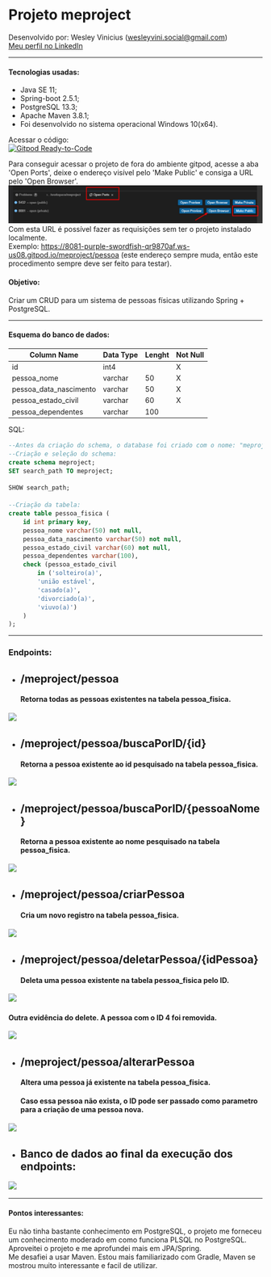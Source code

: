 # Projeto meproject

Desenvolvido por: Wesley Vinicius (wesleyvini.social@gmail.com)  
[Meu perfil no LinkedIn](https://www.linkedin.com/in/wesley-vinicius-silva-8568a516b/)

-------------
#### Tecnologias usadas:
- Java SE 11;
- Spring-boot 2.5.1;
- PostgreSQL 13.3;
- Apache Maven 3.8.1;
- Foi desenvolvido no sistema operacional Windows 10(x64).



Acessar o código:  
[![Gitpod Ready-to-Code](https://img.shields.io/badge/Gitpod-Ready--to--Code-blue?logo=gitpod)](https://gitpod.io/#https://github.com/wesleyvs/meproject/tree/master/me-project)

Para conseguir acessar o projeto de fora do ambiente gitpod, acesse a aba 'Open Ports', deixe o endereço visível pelo 'Make Public' e consiga a URL pelo 'Open Browser'.  
![](./img/tuto.png)  
Com esta URL é possível fazer as requisições sem ter o projeto instalado localmente.  
Exemplo: https://8081-purple-swordfish-qr9870af.ws-us08.gitpod.io/meproject/pessoa (este endereço sempre muda, então este procedimento sempre deve ser feito para testar).  

#### Objetivo:

Criar um CRUD para um sistema de pessoas físicas utilizando Spring + PostgreSQL.

-------------
#### Esquema do banco de dados:

Column Name            | Data Type | Lenght |Not Null  |
---------------------- | --------- | ------ | -------- |
id                     | int4      |        | X        |
pessoa_nome            | varchar   | 50     | X        |
pessoa_data_nascimento | varchar   | 50     | X        |
pessoa_estado_civil    | varchar   | 60     | X        |
pessoa_dependentes     | varchar   | 100    |          |

SQL:
~~~SQL
--Antes da criação do schema, o database foi criado com o nome: "meprojectdatabase"
--Criação e seleção do schema:
create schema meproject;
SET search_path TO meproject;

SHOW search_path;

--Criação da tabela:
create table pessoa_fisica (
    id int primary key,
    pessoa_nome varchar(50) not null,
    pessoa_data_nascimento varchar(50) not null,
    pessoa_estado_civil varchar(60) not null,
    pessoa_dependentes varchar(100),
    check (pessoa_estado_civil 
    	in ('solteiro(a)',
    	'união estável',
    	'casado(a)',
    	'divorciado(a)',
    	'viuvo(a)')
    )
);
~~~
-------------

### Endpoints:

- ## /meproject/pessoa

    #### Retorna todas as pessoas existentes na tabela pessoa_fisica.

![](./img/buscaTodos.png)

- ## /meproject/pessoa/buscaPorID/{id}

    #### Retorna a pessoa existente ao id pesquisado na tabela pessoa_fisica.

![](./img/buscaPorId.png)

- ## /meproject/pessoa/buscaPorID/{pessoaNome}

    #### Retorna a pessoa existente ao nome pesquisado na tabela pessoa_fisica.

![](./img/buscaPorNome.png)

- ## /meproject/pessoa/criarPessoa

    #### Cria um novo registro na tabela pessoa_fisica.

![](./img/create.png)

- ## /meproject/pessoa/deletarPessoa/{idPessoa}

    #### Deleta uma pessoa existente na tabela pessoa_fisica pelo ID.

![](./img/delete.png)

   #### Outra evidência do delete. A pessoa com o ID 4 foi removida.

![](./img/delete2.png)

- ## /meproject/pessoa/alterarPessoa

    #### Altera uma pessoa já existente na tabela pessoa_fisica.
    #### Caso essa pessoa não exista, o ID pode ser passado como parametro para a criação de uma pessoa nova.

![](./img/alteracao.png)

- ## Banco de dados ao final da execução dos endpoints:

![](./img/tabela.png)

-------------

#### Pontos interessantes:

Eu não tinha bastante conhecimento em PostgreSQL, o projeto me forneceu um conhecimento moderado em como funciona PLSQL no PostgreSQL.  
Aproveitei o projeto e me aprofundei mais em JPA/Spring.  
Me desafiei a usar Maven. Estou mais familiarizado com Gradle, Maven se mostrou muito interessante e facil de utilizar.  
